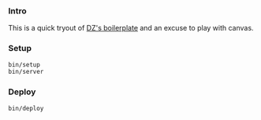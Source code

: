 ### Intro

This is a quick tryout of [DZ's boilerplate](https://github.com/dzucconi/boilerplate) and an excuse to play with canvas. 

### Setup

```bash
bin/setup
bin/server
```

### Deploy

```
bin/deploy
```
